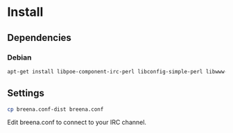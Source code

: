 ﻿# Install

## Dependencies

### Debian

```bash
apt-get install libpoe-component-irc-perl libconfig-simple-perl libwww-perl
```

## Settings

```bash
cp breena.conf-dist breena.conf
```

Edit breena.conf to connect to your IRC channel.
